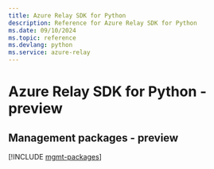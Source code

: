 ```yaml
---
title: Azure Relay SDK for Python
description: Reference for Azure Relay SDK for Python
ms.date: 09/10/2024
ms.topic: reference
ms.devlang: python
ms.service: azure-relay
---
```

# Azure Relay SDK for Python - preview

## Management packages - preview
[!INCLUDE [mgmt-packages](relay-mgmt-index.md)]